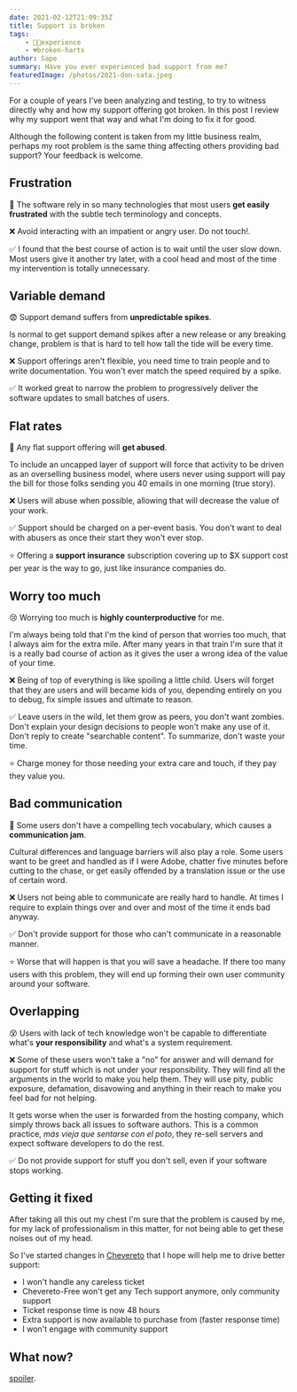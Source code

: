 ```yaml
---
date: 2021-02-12T21:09:35Z
title: Support is broken
tags:
    - 👴🏾experience
    - 💔broken-harts
author: Sape
summary: Have you ever experienced bad support from me?
featuredImage: /photos/2021-don-sata.jpeg
---
```


For a couple of years I've been analyzing and testing, to try to witness directly why and how my support offering got broken. In this post I review why my support went that way and what I'm doing to fix it for good.

Although the following content is taken from my little business realm, perhaps my root problem is the same thing affecting others providing bad support? Your feedback is welcome.

## Frustration

🤬 The software rely in so many technologies that most users **get easily frustrated** with the subtle tech terminology and concepts.

❌ Avoid interacting with an impatient or angry user. Do not touch!.

✅ I found that the best course of action is to wait until the user slow down. Most users give it another try later, with a cool head and most of the time my intervention is totally unnecessary.

## Variable demand

😨 Support demand suffers from **unpredictable spikes**.

Is normal to get support demand spikes after a new release or any breaking change, problem is that is hard to tell how tall the tide will be every time.

❌ Support offerings aren't flexible, you need time to train people and to write documentation. You won't ever match the speed required by a spike.

✅ It worked great to narrow the problem to progressively deliver the software updates to small batches of users.

## Flat rates

🤯 Any flat support offering will **get abused**.

To include an uncapped layer of support will force that activity to be driven as an overselling business model, where users never using support will pay the bill for those folks sending you 40 emails in one morning (true story).

❌ Users will abuse when possible, allowing that will decrease the value of your work.

✅ Support should be charged on a per-event basis. You don't want to deal with abusers as once their start they won't ever stop.

⭐ Offering a **support insurance** subscription covering up to $X support cost per year is the way to go, just like insurance companies do.

## Worry too much

😢 Worrying too much is **highly counterproductive** for me.

I'm always being told that I'm the kind of person that worries too much, that I always aim for the extra mile. After many years in that train I'm sure that it is a really bad course of action as it gives the user a wrong idea of the value of your time.

❌ Being of top of everything is like spoiling a little child. Users will forget that they are users and will became kids of you, depending entirely on you to debug, fix simple issues and ultimate to reason.

✅ Leave users in the wild, let them grow as peers, you don't want zombies. Don't explain your design decisions to people won't make any use of it. Don't reply to create "searchable content". To summarize, don't waste your time.

⭐ Charge money for those needing your extra care and touch, if they pay they value you.

## Bad communication

🥴 Some users don't have a compelling tech vocabulary, which causes a **communication jam**.

Cultural differences and language barriers will also play a role. Some users want to be greet and handled as if I were Adobe, chatter five minutes before cutting to the chase, or get easily offended by a translation issue or the use of certain word.

❌ Users not being able to communicate are really hard to handle. At times I require to explain things over and over and most of the time it ends bad anyway.

✅ Don't provide support for those who can't communicate in a reasonable manner.

⭐ Worse that will happen is that you will save a headache. If there too many users with this problem, they will end up forming their own user community around your software.

## Overlapping

😵 Users with lack of tech knowledge won't be capable to differentiate what's **your responsibility** and what's a system requirement.

❌ Some of these users won't take a "no" for answer and will demand for support for stuff which is not under your responsibility. They will find all the arguments in the world to make you help them. They will use pity, public exposure, defamation, disavowing and anything in their reach to make you feel bad for not helping.

It gets worse when the user is forwarded from the hosting company, which simply throws back all issues to software authors. This is a common practice, _más vieja que sentarse con el poto_, they re-sell servers and expect software developers to do the rest.

✅ Do not provide support for stuff you don't sell, even if your software stops working.

## Getting it fixed

After taking all this out my chest I'm sure that the problem is caused by me, for my lack of professionalism in this matter, for not being able to get these noises out of my head.

So I've started changes in [Chevereto](https://chevereto.com/) that I hope will help me to drive better support:

* I won't handle any careless ticket
* Chevereto-Free won't get any Tech support anymore, only community support
* Ticket response time is now 48 hours
* Extra support is now available to purchase from (faster response time)
* I won't engage with community support

## What now?

[spoiler](https://www.youtube.com/watch?v=t2cQWCPDBC0&t=17s).
